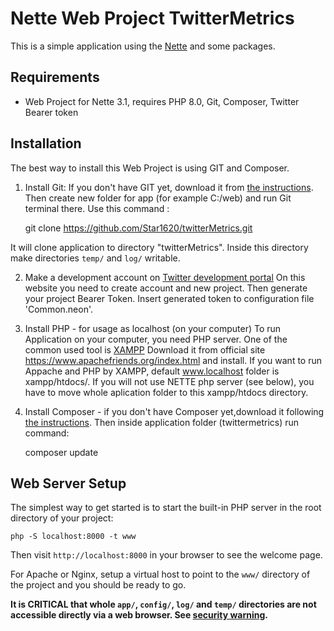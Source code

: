 Nette Web Project TwitterMetrics
=================

This is a simple application using the [Nette](https://nette.org) and some packages. 


Requirements
------------

- Web Project for Nette 3.1, requires PHP 8.0, Git, Composer, Twitter Bearer token


Installation
------------

The best way to install this Web Project is using GIT and Composer. 

1. Install Git: If you don't have GIT yet, download it from [the instructions](https://git-scm.com/downloads). 
Then create new folder for app (for example C:/web) and run Git terminal there. Use this command : 

	git clone https://github.com/Star1620/twitterMetrics.git

It will clone application to directory "twitterMetrics". Inside this directory make directories `temp/` and `log/` writable.

2. Make a development account on [Twitter development portal](https://developer.twitter.com/)
   On this website you need to create account and new project. Then generate your project Bearer Token. Insert generated token to configuration file 'Common.neon'.

3. Install PHP - for usage as localhost (on your computer)
To run Application on your computer, you need PHP server. One of the common used tool is [XAMPP](https://www.apachefriends.org/index.html)
Download it from official site https://www.apachefriends.org/index.html and install.
If you want to run Appache and PHP by XAMPP, default www.localhost folder is xampp/htdocs/. If you will not use NETTE php server (see below), you have to move whole aplication folder to this xampp/htdocs directory.

4. Install Composer - if you don't have Composer yet,download it following [the instructions](https://getcomposer.org/).
Then inside application folder (twittermetrics) run command:

	composer update



Web Server Setup
----------------

The simplest way to get started is to start the built-in PHP server in the root directory of your project:

	php -S localhost:8000 -t www

Then visit `http://localhost:8000` in your browser to see the welcome page.

For Apache or Nginx, setup a virtual host to point to the `www/` directory of the project and you
should be ready to go.

**It is CRITICAL that whole `app/`, `config/`, `log/` and `temp/` directories are not accessible directly
via a web browser. See [security warning](https://nette.org/security-warning).**
